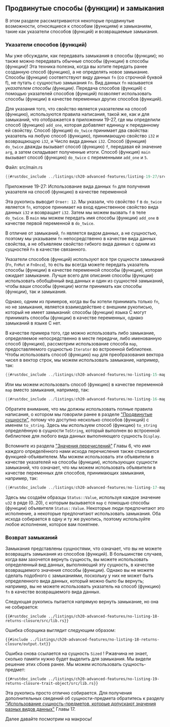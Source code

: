 ## Продвинутые способы (функции) и замыкания

В этом разделе рассматриваются некоторые продвинутые возможности, относящиеся к способам (функциям) и замыканиям, такие как указатели способов (функций) и возвращаемые замыкания.

### Указатели способов (функций)

Мы уже обсуждали, как передавать замыкания в способы (функции); но также можно передавать обычные способы (функции) в способы (функции)! Эта техника полезна, когда вы хотите передать ранее созданную способ (функцию), а не определять новое замыкание. Способы (функции) соответствуют виду данных `fn` (со строчной буквой f), не путать с сущностью замыкания `Fn`. Вид данных `fn` называется *указателем способы (функции)*. Передача способов (функций) с помощью указателей способов (функций) позволяет использовать способы (функции) в качестве переменных других способов (функций).

Для указания того, что свойство является указателем на способ (функцию), используются правила написания, такой же, как и для замыканий, что отображается в приложении 19-27, где мы определили способ (функцию) `add_one`, которая добавляет единицу к переданному ей свойству. Способ (функция) `do_twice` принимает два свойства: указатель на любую способ (функцию), принимающую свойство `i32` и возвращающую `i32`, и Число вида данных `i32`. Способ (функция) `do_twice` дважды вызывает способ (функцию) `f`, передавая ей значение `arg`, а затем складывает полученные итоги. Способ (функция) `main` вызывает способ (функцию) `do_twice` с переменными `add_one` и `5`.

<span class="filename">Файл: src/main.rs</span>

```rust
{{#rustdoc_include ../listings/ch20-advanced-features/listing-19-27/src/main.rs}}
```

<span class="caption">Приложение 19-27: Использование вида данных <code>fn</code> для получения указателя на способ (функцию) в качестве переменной</span>

Эта рукопись выводит `Ответ: 12`. Мы указали, что свойство `f` в `do_twice` является `fn`, которое принимает на вход единственное свойство вида данных `i32` и возвращает `i32`. Затем мы можем вызвать `f` в теле `do_twice`. В `main` мы можем передать имя способы (функции) `add_one` в качестве первой переменной в `do_twice`.

В отличие от замыканий, `fn` является видом данных, а не сущностью, поэтому мы указываем `fn` непосредственно в качестве вида данных свойства, а не объявляем свойство гибкого вида данных с одним из сущностей `Fn` в качестве связанного.

Указатели способов (функций) используют все три сущности замыканий (`Fn`, `FnMut` и `FnOnce`), то есть вы всегда можете передать указатель способы (функции) в качестве переменной способы (функции), которая ожидает замыкание. Лучше всего для описания способы (функции) использовать обобщённый вид данных и один из сущностей замыканий, чтобы ваши способы (функции) могли принимать как способы (функции), так и замыкания.

Однако, одним из примеров, когда вы бы хотели принимать только `fn`, но не замыкания, является взаимодействие с внешним рукописью, который не имеет замыканий: способы (функции) языка C могут принимать способы (функции) в качестве переменных, однако замыканий в языке C нет.

В качестве примера того, где можно использовать либо замыкание, определяемое непосредственно в месте передачи, либо именованную способ (функцию), рассмотрим использование способа `map`, предоставляемого сущностью `Iterator` во встроенной библиотеке. Чтобы использовать способ (функцию) `map` для преобразования вектора чисел в вектор строк, мы можем использовать замыкание, например, так:

```rust
{{#rustdoc_include ../listings/ch20-advanced-features/no-listing-15-map-closure/src/main.rs:here}}
```

Или мы можем использовать способ (функцию) в качестве переменной `map` вместо замыкания, например, так:

```rust
{{#rustdoc_include ../listings/ch20-advanced-features/no-listing-16-map-function/src/main.rs:here}}
```

Обратите внимание, что мы должны использовать полные правила написания, о котором мы говорили ранее в разделе ["Продвинутые сущности"](ch19-03-advanced-traits.html#advanced-traits)<!--  -->, потому что доступно несколько способов (функций) с именем `to_string`. Здесь мы используем способ (функцию) `to_string` определённую в сущности `ToString`, который выполнен во встроенной библиотеке для любого вида данных выполняющего сущность `Display`.

Вспомните из раздела ["Значения перечислений"] Главы 6, что имя каждого определённого нами исхода перечисления также становится функцией-объявителем. Мы можем использовать эти объявители в качестве указателей на способы (функции), использующих сущности замыканий, что означает, что мы можем использовать объявители в качестве переменных для способов, принимающих замыкания, например, так:

```rust
{{#rustdoc_include ../listings/ch20-advanced-features/no-listing-17-map-initializer/src/main.rs:here}}
```

Здесь мы создаём образцы `Status::Value`, используя каждое значение `u32` в ряде (0..20), с которым вызывается `map` с помощью способы (функции) объявителя `Status::Value`. Некоторые люди предпочитают это исполнение, а некоторые предпочитают использовать замыкания. Оба исхода собирается в одну и ту же рукопись, поэтому используйте любое исполнение, которое вам понятнее.

### Возврат замыканий

Замыкания представлены сущностями, что означает, что вы не можете возвращать замыкания из способов (функций). В большинстве случаев, когда вам захочется вернуть сущность, вы можете использовать определенный вид данных, выполняющий эту сущность, в качестве возвращаемого значения способы (функции). Однако вы не можете сделать подобного с замыканиями, поскольку у них не может быть определенного вида данных, который можно было бы вернуть; например, вы не можете использовать указатель на способ (функцию) `fn` в качестве возвращаемого вида данных.

Следующая рукопись пытается напрямую вернуть замыкание, но она не собирается:

```rust,ignore,does_not_compile
{{#rustdoc_include ../listings/ch20-advanced-features/no-listing-18-returns-closure/src/lib.rs}}
```

Ошибка сборщика выглядит следующим образом:

```console
{{#include ../listings/ch20-advanced-features/no-listing-18-returns-closure/output.txt}}
```

Ошибка снова ссылается на сущность `Sized` ! Ржавчина не знает, сколько памяти нужно будет выделить для замыкания. Мы видели решение этих сбоев ранее. Мы можем использовать сущность-предмет:

```rust,noplayground
{{#rustdoc_include ../listings/ch20-advanced-features/no-listing-19-returns-closure-trait-object/src/lib.rs}}
```

Эта рукопись просто отлично собирается. Для получения дополнительных сведений об сущности-предмета обратитесь к разделу ["Использование сущность-предметов, которые допускают значения разных видов данных"](ch17-02-trait-objects.html#using-trait-objects-that-allow-for-values-of-different-types)<!--  --> Главы 17.

Далее давайте посмотрим на макросы!


["Значения перечислений"]: ch06-01-defining-an-enum.html#enum-values
